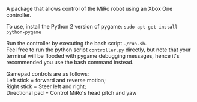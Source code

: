 A package that allows control of the MiRo robot using an Xbox One controller.

To use, install the Python 2 version of pygame:
`sudo apt-get install python-pygame`

Run the controller by executing the bash script `./run.sh`.\
Feel free to run the python script `controller.py` directly, but note that your terminal will be flooded with pygame
 debugging messages, hence it's recommended you use the bash command instead.

Gamepad controls are as follows:\
Left stick = forward and reverse motion;\
Right stick = Steer left and right;\
Directional pad = Control MiRo's head pitch and yaw
